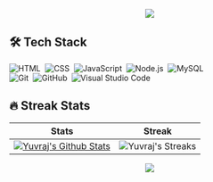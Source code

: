<p align="center">
  <img src="https://capsule-render.vercel.app/api?text=Hey!%20Thats%20me%20Yuvraj%20😊&animation=fadeIn&type=waving&color=gradient&height=160&section=header"/>
</p>

## 🛠 Tech Stack

![HTML](https://img.shields.io/badge/-HTML-05122A?style=flat&logo=HTML5)&nbsp;
![CSS](https://img.shields.io/badge/-CSS-05122A?style=flat&logo=CSS3&logoColor=1572B6)&nbsp;
![JavaScript](https://img.shields.io/badge/-JavaScript-05122A?style=flat&logo=javascript)&nbsp;
![Node.js](https://img.shields.io/badge/-Node.js-05122A?style=flat&logo=node.js)&nbsp;
![MySQL](https://img.shields.io/badge/-MySQL-05122A?style=flat&logo=MySQL)&nbsp;
<br />
![Git](https://img.shields.io/badge/-Git-05122A?style=flat&logo=git)&nbsp;
![GitHub](https://img.shields.io/badge/-GitHub-05122A?style=flat&logo=github)&nbsp;
![Visual Studio Code](https://img.shields.io/badge/-Visual%20Studio%20Code-05122A?style=flat&logo=visual-studio-code&logoColor=007ACC)&nbsp;

## 🔥 Streak Stats
| Stats    | Streak    |
| :---: | :---: |
|<a href="https://github.com/Yuvraj0157"><img alt="Yuvraj's Github Stats" src="https://github-readme-stats.vercel.app/api?username=Yuvraj0157&theme=tokyonight&show_icons=true&hide_border=false&count_private=true"/></a>|<img src="https://github-readme-streak-stats.herokuapp.com/?user=Yuvraj0157&theme=tokyonight&hide_border=false" alt="Yuvraj's Streaks"/>|

<p align="center">
  <img src="https://capsule-render.vercel.app/api?type=waving&color=gradient&height=160&section=footer"/>
</p>

